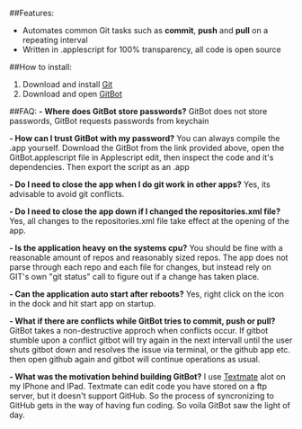 ##Features:
- Automates common Git tasks such as **commit**, **push** and **pull** on a repeating interval
- Written in .applescript for 100% transparency, all code is open source

##How to install:
1. Download and install [Git](http://git-scm.com/download/mac)
2. Download and open [GitBot](https://github.com/eonist/GitBot/archive/master.zip)

##FAQ:
**- Where does GitBot store passwords?** GitBot does not store passwords, GitBot requests passwords from keychain

**- How can I trust GitBot with my password?** You can always compile the .app yourself. Download the GitBot from the link provided above, open the GitBot.applescript file in Applescript edit, then inspect the code and it's dependencies. Then export the script as an .app

**- Do I need to close the app when I do git work in other apps?** Yes, its advisable to avoid git conflicts.

**- Do I need to close the app down if I changed the repositories.xml file?** Yes, all changes to the repositories.xml file take effect at the opening of the app. 

**- Is the application heavy on the systems cpu?** You should be fine with a reasonable amount of repos and reasonably sized repos. The app does not parse through each repo and each file for changes, but instead rely on GIT's own "git status" call to figure out if a change has taken place.

**- Can the application auto start after reboots?** Yes, right click on the icon in the dock and hit start app on startup.

**- What if there are conflicts while GitBot tries to commit, push or pull?** GitBot takes a non-destructive approch when conflicts occur. If gitbot stumble upon a conflict gitbot will try again in the next intervall until the user shuts gitbot down and resolves the issue via terminal, or the github app etc. then open github again and gitbot will continue operations as usual.

**- What was the motivation behind building GitBot?** I use [Textmate](http://textmate.com) alot on my IPhone and IPad. Textmate can edit code you have stored on a ftp server, but it doesn't support GitHub. So the process of syncronizing to GitHub gets in the way of having fun coding. So voila GitBot saw the light of day. 
